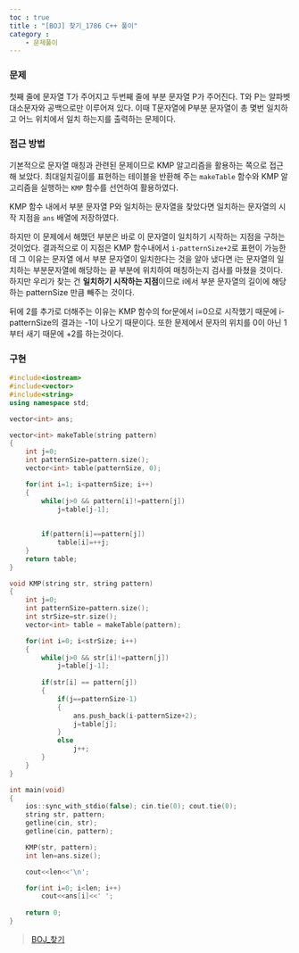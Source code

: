 ```yaml
---
toc : true
title : "[BOJ] 찾기_1786 C++ 풀이"
category :
    - 문제풀이
---
```

### 문제
첫째 줄에 문자열 T가 주어지고 두번째 줄에 부분 문자열 P가 주어진다. T와 P는 알파벳 대소문자와 공백으로만 이루어져 있다. 이때 T문자열에 P부분 문자열이 총 몇번 일치하고 어느 위치에서 일치 하는지를 출력하는 문제이다.

### 접근 방법
기본적으로 문자열 매칭과 관련된 문제이므로 KMP 알고리즘을 활용하는 쪽으로 접근해 보았다. 최대일치길이를 표현하는 테이블을 반환해 주는 `makeTable` 함수와 KMP 알고리즘을 실행하는 `KMP` 함수를 선언하여 활용하였다. 

KMP 함수 내에서 부분 문자열 P와 일치하는 문자열을 찾았다면 일치하는 문자열의 시작 지점을 `ans` 배열에 저장하였다. 

하지만 이 문제에서 해맸던 부분은 바로 이 문자열이 일치하기 시작하는 지점을 구하는 것이었다. 결과적으로 이 지점은 KMP 함수내에서 `i-patternSize+2`로 표현이 가능한데 그 이유는 문자열 에서 부분 문자열이 일치한다는 것을 알아 냈다면 i는 문자열의 일치하는 부분문자열에 해당하는 끝 부분에 위치하여 매칭하는지 검사를 마쳤을 것이다. 하지만 우리가 찾는 건 **일치하기 시작하는 지점**이므로 i에서 부분 문자열의 길이에 해당하는 patternSize 만큼 빼주는 것이다.

뒤에 2를 추가로 더해주는 이유는 KMP 함수의 for문에서 i=0으로 시작했기 때문에 i-patternSize의 결과는 -1이 나오기 때문이다. 또한 문제에서 문자의 위치를 0이 아닌 1부터 새기 때문에 +2를 하는것이다.

### 구현

``` cpp
#include<iostream>
#include<vector>
#include<string>
using namespace std;

vector<int> ans;

vector<int> makeTable(string pattern)
{
    int j=0;
    int patternSize=pattern.size();
    vector<int> table(patternSize, 0);

    for(int i=1; i<patternSize; i++)
    {
        while(j>0 && pattern[i]!=pattern[j])
            j=table[j-1];
        
        
        if(pattern[i]==pattern[j])
            table[i]=++j;
    }
    return table;
}

void KMP(string str, string pattern)
{
    int j=0;
    int patternSize=pattern.size();
    int strSize=str.size();
    vector<int> table = makeTable(pattern);

    for(int i=0; i<strSize; i++)
    {
        while(j>0 && str[i]!=pattern[j])
            j=table[j-1];
        
        if(str[i] == pattern[j])
        {
            if(j==patternSize-1)
            {
                ans.push_back(i-patternSize+2);
                j=table[j];
            }
            else
                j++;
        }
    }
}

int main(void)
{
    ios::sync_with_stdio(false); cin.tie(0); cout.tie(0);
    string str, pattern;
    getline(cin, str);
    getline(cin, pattern);

    KMP(str, pattern);
    int len=ans.size();

    cout<<len<<'\n';

    for(int i=0; i<len; i++)
        cout<<ans[i]<<' ';
    
    return 0;
}
```

>[BOJ_찾기](https://www.acmicpc.net/problem/1786)